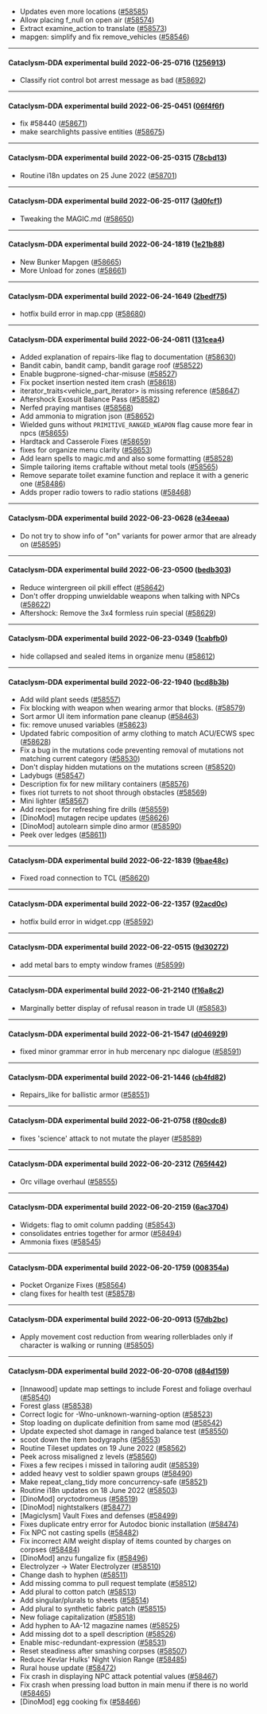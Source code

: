 * Updates even more locations ([#58585](https://github.com/CleverRaven/Cataclysm-DDA/pull/58585))
* Allow placing f_null on open air ([#58574](https://github.com/CleverRaven/Cataclysm-DDA/pull/58574))
* Extract examine_action to translate ([#58573](https://github.com/CleverRaven/Cataclysm-DDA/pull/58573))
* mapgen: simplify and fix remove_vehicles ([#58546](https://github.com/CleverRaven/Cataclysm-DDA/pull/58546))

---

#### Cataclysm-DDA experimental build 2022-06-25-0716 ([1256913](https://github.com/CleverRaven/Cataclysm-DDA/releases/tag/cdda-experimental-2022-06-25-0716))

* Classify riot control bot arrest message as bad ([#58692](https://github.com/CleverRaven/Cataclysm-DDA/pull/58692))

---

#### Cataclysm-DDA experimental build 2022-06-25-0451 ([06f4f6f](https://github.com/CleverRaven/Cataclysm-DDA/releases/tag/cdda-experimental-2022-06-25-0451))

* fix #58440 ([#58671](https://github.com/CleverRaven/Cataclysm-DDA/pull/58671))
* make searchlights passive entities ([#58675](https://github.com/CleverRaven/Cataclysm-DDA/pull/58675))

---

#### Cataclysm-DDA experimental build 2022-06-25-0315 ([78cbd13](https://github.com/CleverRaven/Cataclysm-DDA/releases/tag/cdda-experimental-2022-06-25-0315))

* Routine i18n updates on 25 June 2022 ([#58701](https://github.com/CleverRaven/Cataclysm-DDA/pull/58701))

---

#### Cataclysm-DDA experimental build 2022-06-25-0117 ([3d0fcf1](https://github.com/CleverRaven/Cataclysm-DDA/releases/tag/cdda-experimental-2022-06-25-0117))

* Tweaking the MAGIC.md ([#58650](https://github.com/CleverRaven/Cataclysm-DDA/pull/58650))

---

#### Cataclysm-DDA experimental build 2022-06-24-1819 ([1e21b88](https://github.com/CleverRaven/Cataclysm-DDA/releases/tag/cdda-experimental-2022-06-24-1819))

* New Bunker Mapgen ([#58665](https://github.com/CleverRaven/Cataclysm-DDA/pull/58665))
* More Unload for zones ([#58661](https://github.com/CleverRaven/Cataclysm-DDA/pull/58661))

---

#### Cataclysm-DDA experimental build 2022-06-24-1649 ([2bedf75](https://github.com/CleverRaven/Cataclysm-DDA/releases/tag/cdda-experimental-2022-06-24-1649))

* hotfix build error in map.cpp ([#58680](https://github.com/CleverRaven/Cataclysm-DDA/pull/58680))

---

#### Cataclysm-DDA experimental build 2022-06-24-0811 ([131cea4](https://github.com/CleverRaven/Cataclysm-DDA/releases/tag/cdda-experimental-2022-06-24-0811))

* Added explanation of repairs-like flag to documentation ([#58630](https://github.com/CleverRaven/Cataclysm-DDA/pull/58630))
* Bandit cabin, bandit camp, bandit garage roof ([#58522](https://github.com/CleverRaven/Cataclysm-DDA/pull/58522))
* Enable bugprone-signed-char-misuse ([#58527](https://github.com/CleverRaven/Cataclysm-DDA/pull/58527))
* Fix pocket insertion nested item crash ([#58618](https://github.com/CleverRaven/Cataclysm-DDA/pull/58618))
* iterator_traits<vehicle_part_iterator<T>> is missing reference ([#58647](https://github.com/CleverRaven/Cataclysm-DDA/pull/58647))
* Aftershock Exosuit Balance Pass ([#58582](https://github.com/CleverRaven/Cataclysm-DDA/pull/58582))
* Nerfed praying mantises ([#58568](https://github.com/CleverRaven/Cataclysm-DDA/pull/58568))
* Add ammonia to migration json ([#58652](https://github.com/CleverRaven/Cataclysm-DDA/pull/58652))
* Wielded guns without `PRIMITIVE_RANGED_WEAPON` flag cause more fear in npcs ([#58655](https://github.com/CleverRaven/Cataclysm-DDA/pull/58655))
* Hardtack and Casserole Fixes ([#58659](https://github.com/CleverRaven/Cataclysm-DDA/pull/58659))
* fixes for organize menu clarity ([#58653](https://github.com/CleverRaven/Cataclysm-DDA/pull/58653))
* Add learn spells to magic.md and also some formatting ([#58528](https://github.com/CleverRaven/Cataclysm-DDA/pull/58528))
* Simple tailoring items craftable without metal tools ([#58565](https://github.com/CleverRaven/Cataclysm-DDA/pull/58565))
* Remove separate toilet examine function and replace it with a generic one ([#58486](https://github.com/CleverRaven/Cataclysm-DDA/pull/58486))
* Adds proper radio towers to radio stations ([#58468](https://github.com/CleverRaven/Cataclysm-DDA/pull/58468))

---

#### Cataclysm-DDA experimental build 2022-06-23-0628 ([e34eeaa](https://github.com/CleverRaven/Cataclysm-DDA/releases/tag/cdda-experimental-2022-06-23-0628))

* Do not try to show info of "on" variants for power armor that are already on ([#58595](https://github.com/CleverRaven/Cataclysm-DDA/pull/58595))

---

#### Cataclysm-DDA experimental build 2022-06-23-0500 ([bedb303](https://github.com/CleverRaven/Cataclysm-DDA/releases/tag/cdda-experimental-2022-06-23-0500))

* Reduce wintergreen oil pkill effect ([#58642](https://github.com/CleverRaven/Cataclysm-DDA/pull/58642))
* Don't offer dropping unwieldable weapons when talking with NPCs ([#58622](https://github.com/CleverRaven/Cataclysm-DDA/pull/58622))
* Aftershock: Remove the 3x4 formless ruin special ([#58629](https://github.com/CleverRaven/Cataclysm-DDA/pull/58629))

---

#### Cataclysm-DDA experimental build 2022-06-23-0349 ([1cabfb0](https://github.com/CleverRaven/Cataclysm-DDA/releases/tag/cdda-experimental-2022-06-23-0349))

* hide collapsed and sealed items in organize menu ([#58612](https://github.com/CleverRaven/Cataclysm-DDA/pull/58612))

---

#### Cataclysm-DDA experimental build 2022-06-22-1940 ([bcd8b3b](https://github.com/CleverRaven/Cataclysm-DDA/releases/tag/cdda-experimental-2022-06-22-1940))

* Add wild plant seeds ([#58557](https://github.com/CleverRaven/Cataclysm-DDA/pull/58557))
* Fix blocking with weapon when wearing armor that blocks. ([#58579](https://github.com/CleverRaven/Cataclysm-DDA/pull/58579))
* Sort armor UI item information pane cleanup ([#58463](https://github.com/CleverRaven/Cataclysm-DDA/pull/58463))
* fix: remove unused variables ([#58623](https://github.com/CleverRaven/Cataclysm-DDA/pull/58623))
* Updated fabric composition of army clothing to match ACU/ECWS spec ([#58628](https://github.com/CleverRaven/Cataclysm-DDA/pull/58628))
* Fix a bug in the mutations code preventing removal of mutations not matching current category ([#58530](https://github.com/CleverRaven/Cataclysm-DDA/pull/58530))
* Don't display hidden mutations on the mutations screen ([#58520](https://github.com/CleverRaven/Cataclysm-DDA/pull/58520))
* Ladybugs ([#58547](https://github.com/CleverRaven/Cataclysm-DDA/pull/58547))
* Description fix for new military containers ([#58576](https://github.com/CleverRaven/Cataclysm-DDA/pull/58576))
* fixes riot turrets to not shoot through obstacles ([#58569](https://github.com/CleverRaven/Cataclysm-DDA/pull/58569))
* Mini lighter ([#58567](https://github.com/CleverRaven/Cataclysm-DDA/pull/58567))
* Add recipes for refreshing fire drills ([#58559](https://github.com/CleverRaven/Cataclysm-DDA/pull/58559))
* [DinoMod] mutagen recipe updates ([#58626](https://github.com/CleverRaven/Cataclysm-DDA/pull/58626))
* [DinoMod] autolearn simple dino armor ([#58590](https://github.com/CleverRaven/Cataclysm-DDA/pull/58590))
* Peek over ledges ([#58611](https://github.com/CleverRaven/Cataclysm-DDA/pull/58611))

---

#### Cataclysm-DDA experimental build 2022-06-22-1839 ([9bae48c](https://github.com/CleverRaven/Cataclysm-DDA/releases/tag/cdda-experimental-2022-06-22-1839))

* Fixed road connection to TCL ([#58620](https://github.com/CleverRaven/Cataclysm-DDA/pull/58620))

---

#### Cataclysm-DDA experimental build 2022-06-22-1357 ([92acd0c](https://github.com/CleverRaven/Cataclysm-DDA/releases/tag/cdda-experimental-2022-06-22-1357))

* hotfix build error in widget.cpp  ([#58592](https://github.com/CleverRaven/Cataclysm-DDA/pull/58592))

---

#### Cataclysm-DDA experimental build 2022-06-22-0515 ([9d30272](https://github.com/CleverRaven/Cataclysm-DDA/releases/tag/cdda-experimental-2022-06-22-0515))

* add metal bars to empty window frames ([#58599](https://github.com/CleverRaven/Cataclysm-DDA/pull/58599))

---

#### Cataclysm-DDA experimental build 2022-06-21-2140 ([f16a8c2](https://github.com/CleverRaven/Cataclysm-DDA/releases/tag/cdda-experimental-2022-06-21-2140))

* Marginally better display of refusal reason in trade UI ([#58583](https://github.com/CleverRaven/Cataclysm-DDA/pull/58583))

---

#### Cataclysm-DDA experimental build 2022-06-21-1547 ([d046929](https://github.com/CleverRaven/Cataclysm-DDA/releases/tag/cdda-experimental-2022-06-21-1547))

* fixed minor grammar error in hub mercenary npc dialogue ([#58591](https://github.com/CleverRaven/Cataclysm-DDA/pull/58591))

---

#### Cataclysm-DDA experimental build 2022-06-21-1446 ([cb4fd82](https://github.com/CleverRaven/Cataclysm-DDA/releases/tag/cdda-experimental-2022-06-21-1446))

* Repairs_like for ballistic armor ([#58551](https://github.com/CleverRaven/Cataclysm-DDA/pull/58551))

---

#### Cataclysm-DDA experimental build 2022-06-21-0758 ([f80cdc8](https://github.com/CleverRaven/Cataclysm-DDA/releases/tag/cdda-experimental-2022-06-21-0758))

* fixes 'science' attack to not mutate the player ([#58589](https://github.com/CleverRaven/Cataclysm-DDA/pull/58589))

---

#### Cataclysm-DDA experimental build 2022-06-20-2312 ([765f442](https://github.com/CleverRaven/Cataclysm-DDA/releases/tag/cdda-experimental-2022-06-20-2312))

* Orc village overhaul ([#58555](https://github.com/CleverRaven/Cataclysm-DDA/pull/58555))

---

#### Cataclysm-DDA experimental build 2022-06-20-2159 ([6ac3704](https://github.com/CleverRaven/Cataclysm-DDA/releases/tag/cdda-experimental-2022-06-20-2159))

* Widgets: flag to omit column padding ([#58543](https://github.com/CleverRaven/Cataclysm-DDA/pull/58543))
* consolidates entries together for armor ([#58494](https://github.com/CleverRaven/Cataclysm-DDA/pull/58494))
* Ammonia fixes ([#58545](https://github.com/CleverRaven/Cataclysm-DDA/pull/58545))

---

#### Cataclysm-DDA experimental build 2022-06-20-1759 ([008354a](https://github.com/CleverRaven/Cataclysm-DDA/releases/tag/cdda-experimental-2022-06-20-1759))

* Pocket Organize Fixes ([#58564](https://github.com/CleverRaven/Cataclysm-DDA/pull/58564))
* clang fixes for health test ([#58578](https://github.com/CleverRaven/Cataclysm-DDA/pull/58578))

---

#### Cataclysm-DDA experimental build 2022-06-20-0913 ([57db2bc](https://github.com/CleverRaven/Cataclysm-DDA/releases/tag/cdda-experimental-2022-06-20-0913))

* Apply movement cost reduction from wearing rollerblades only if character is walking or running ([#58505](https://github.com/CleverRaven/Cataclysm-DDA/pull/58505))

---

#### Cataclysm-DDA experimental build 2022-06-20-0708 ([d84d159](https://github.com/CleverRaven/Cataclysm-DDA/releases/tag/cdda-experimental-2022-06-20-0708))

* [Innawood] update map settings to include Forest and foliage overhaul ([#58540](https://github.com/CleverRaven/Cataclysm-DDA/pull/58540))
* Forest glass ([#58538](https://github.com/CleverRaven/Cataclysm-DDA/pull/58538))
* Correct logic for -Wno-unknown-warning-option ([#58523](https://github.com/CleverRaven/Cataclysm-DDA/pull/58523))
* Stop loading on duplicate definition from same mod ([#58542](https://github.com/CleverRaven/Cataclysm-DDA/pull/58542))
* Update expected shot damage in ranged balance test ([#58550](https://github.com/CleverRaven/Cataclysm-DDA/pull/58550))
* scoot down the item bodygraphs ([#58553](https://github.com/CleverRaven/Cataclysm-DDA/pull/58553))
* Routine Tileset updates on 19 June 2022 ([#58562](https://github.com/CleverRaven/Cataclysm-DDA/pull/58562))
* Peek across misaligned z levels ([#58560](https://github.com/CleverRaven/Cataclysm-DDA/pull/58560))
* Fixes a few recipes i missed in tailoring audit ([#58539](https://github.com/CleverRaven/Cataclysm-DDA/pull/58539))
* added heavy vest to soldier spawn groups ([#58490](https://github.com/CleverRaven/Cataclysm-DDA/pull/58490))
* Make repeat_clang_tidy more concurrency-safe ([#58521](https://github.com/CleverRaven/Cataclysm-DDA/pull/58521))
* Routine i18n updates on 18 June 2022 ([#58503](https://github.com/CleverRaven/Cataclysm-DDA/pull/58503))
* [DinoMod] oryctodromeus ([#58519](https://github.com/CleverRaven/Cataclysm-DDA/pull/58519))
* [DinoMod] nightstalkers ([#58477](https://github.com/CleverRaven/Cataclysm-DDA/pull/58477))
* [Magiclysm] Vault Fixes and defenses ([#58499](https://github.com/CleverRaven/Cataclysm-DDA/pull/58499))
* Fixes duplicate entry error for Autodoc bionic installation ([#58474](https://github.com/CleverRaven/Cataclysm-DDA/pull/58474))
* Fix NPC not casting spells ([#58482](https://github.com/CleverRaven/Cataclysm-DDA/pull/58482))
* Fix incorrect AIM weight display of items counted by charges on corpses ([#58484](https://github.com/CleverRaven/Cataclysm-DDA/pull/58484))
* [DinoMod] anzu fungalize fix ([#58496](https://github.com/CleverRaven/Cataclysm-DDA/pull/58496))
* Electrolyzer → Water Electrolyzer ([#58510](https://github.com/CleverRaven/Cataclysm-DDA/pull/58510))
* Change dash to hyphen ([#58511](https://github.com/CleverRaven/Cataclysm-DDA/pull/58511))
* Add missing comma to pull request template ([#58512](https://github.com/CleverRaven/Cataclysm-DDA/pull/58512))
* Add plural to cotton patch ([#58513](https://github.com/CleverRaven/Cataclysm-DDA/pull/58513))
* Add singular/plurals to sheets ([#58514](https://github.com/CleverRaven/Cataclysm-DDA/pull/58514))
* Add plural to synthetic fabric patch ([#58515](https://github.com/CleverRaven/Cataclysm-DDA/pull/58515))
* New foliage capitalization ([#58518](https://github.com/CleverRaven/Cataclysm-DDA/pull/58518))
* Add hyphen to AA-12 magazine names ([#58525](https://github.com/CleverRaven/Cataclysm-DDA/pull/58525))
* Add missing dot to a spell description ([#58526](https://github.com/CleverRaven/Cataclysm-DDA/pull/58526))
* Enable misc-redundant-expression ([#58531](https://github.com/CleverRaven/Cataclysm-DDA/pull/58531))
* Reset steadiness after smashing corpses ([#58507](https://github.com/CleverRaven/Cataclysm-DDA/pull/58507))
* Reduce Kevlar Hulks' Night Vision Range ([#58485](https://github.com/CleverRaven/Cataclysm-DDA/pull/58485))
* Rural house update ([#58472](https://github.com/CleverRaven/Cataclysm-DDA/pull/58472))
* Fix crash in displaying NPC attack potential values ([#58467](https://github.com/CleverRaven/Cataclysm-DDA/pull/58467))
* Fix crash when pressing load button in main menu if there is no world ([#58465](https://github.com/CleverRaven/Cataclysm-DDA/pull/58465))
* [DinoMod] egg cooking fix ([#58466](https://github.com/CleverRaven/Cataclysm-DDA/pull/58466))
